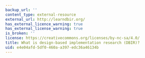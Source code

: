 ```yaml
---
backup_url: ''
content_type: external-resource
external_url: http://learndbir.org/
has_external_licence_warning: true
has_external_license_warning: true
is_broken: ''
license: https://creativecommons.org/licenses/by-nc-sa/4.0/
title: What is design-based implementation research (DBIR)?
uid: e4e04afd-5df0-460a-a397-edc36a46134b
---
```

